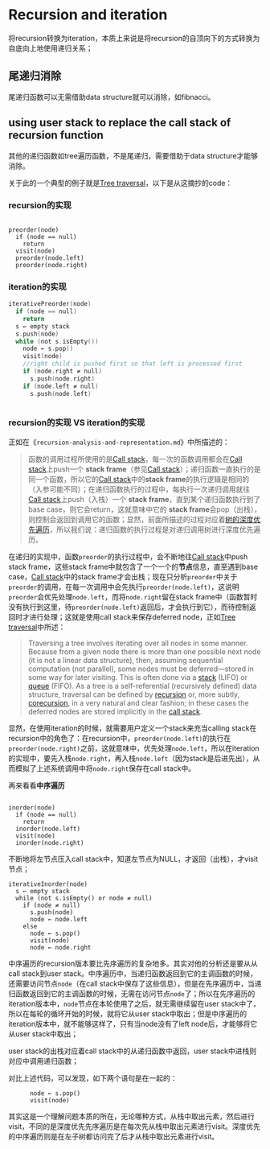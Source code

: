 # Recursion and iteration



将recursion转换为iteration，本质上来说是将recursion的自顶向下的方式转换为自底向上地使用递归关系；

## 尾递归消除

尾递归函数可以无需借助data structure就可以消除，如fibnacci。

## using user stack to replace the call stack of recursion function

其他的递归函数如tree遍历函数，不是尾递归，需要借助于data structure才能够消除。

关于此的一个典型的例子就是[Tree traversal](https://en.wikipedia.org/wiki/Tree_traversal)，以下是从这摘抄的code：

### recursion的实现

```pseudocode

preorder(node)
  if (node == null)
    return
  visit(node)
  preorder(node.left)
  preorder(node.right)
```



### iteration的实现

```c
iterativePreorder(node)
  if (node == null)
    return
  s ← empty stack
  s.push(node)
  while (not s.isEmpty())
    node ← s.pop()
    visit(node)
    //right child is pushed first so that left is processed first
    if (node.right ≠ null)
      s.push(node.right)
    if (node.left ≠ null)
      s.push(node.left)
```

```pseudocode

```



### recursion的实现 VS iteration的实现

正如在《`recursion-analysis-and-representation.md`》中所描述的：

>  函数的调用过程所使用的是[Call stack](https://en.wikipedia.org/wiki/Call_stack)，每一次的函数调用都会在[Call stack](https://en.wikipedia.org/wiki/Call_stack)上push一个 **stack frame**（参见[Call stack](https://en.wikipedia.org/wiki/Call_stack)）；递归函数一直执行的是同一个函数，所以它的[Call stack](https://en.wikipedia.org/wiki/Call_stack)中的**stack frame**的执行逻辑是相同的（入参可能不同）；在递归函数执行的过程中，每执行一次递归调用就往[Call stack](https://en.wikipedia.org/wiki/Call_stack)上push（入栈）一个 **stack frame**，直到某个递归函数执行到了base case，则它会return，这就意味中它的 **stack frame**会pop（出栈），则控制会返回到调用它的函数；显然，前面所描述的过程对应着[树的深度优先遍历](https://en.wikipedia.org/wiki/Tree_traversal)，所以我们说：递归函数的执行过程是对递归调用树进行深度优先遍历。 

在递归的实现中，函数`preorder`的执行过程中，会不断地往[Call stack](https://en.wikipedia.org/wiki/Call_stack)中push stack frame，这些stack frame中就包含了一个一个的**节点**信息，直至遇到base case，[Call stack](https://en.wikipedia.org/wiki/Call_stack)中的stack frame才会出栈；现在只分析`preorder`中关于`preorder`的调用，在每一次调用中会先执行`preorder(node.left)`，这说明`preorder`会优先处理`node.left`，而将`node.right`留在stack frame中（函数暂时没有执行到这里，待`preorder(node.left)`返回后，才会执行到它），而待控制返回时才进行处理；这就是使用call stack来保存deferred node，正如[Tree traversal](https://en.wikipedia.org/wiki/Tree_traversal)中所述：

>  Traversing a tree involves iterating over all nodes in some manner. Because from a given node there is more than one possible next node (it is not a linear data structure), then, assuming sequential computation (not parallel), some nodes must be deferred—stored in some way for later visiting. This is often done via a [stack](https://en.wikipedia.org/wiki/Stack_(abstract_data_type)) (LIFO) or [queue](https://en.wikipedia.org/wiki/Queue_(abstract_data_type)) (FIFO). As a tree is a self-referential (recursively defined) data structure, traversal can be defined by [recursion](https://en.wikipedia.org/wiki/Recursion) or, more subtly, [corecursion](https://en.wikipedia.org/wiki/Corecursion), in a very natural and clear fashion; in these cases the deferred nodes are stored implicitly in the [call stack](https://en.wikipedia.org/wiki/Call_stack). 

显然，在使用iteration的时候，就需要用户定义一个stack来充当calling stack在recursion中的角色了：在recursion中，`preorder(node.left)`的执行在`preorder(node.right)`之前，这就意味中，优先处理`node.left`，所以在iteration的实现中，要先入栈`node.right`，再入栈`node.left`（因为stack是后进先出），从而模拟了上述系统调用中将`node.right`保存在call stack中。



再来看看**中序遍历**

```pseudocode

inorder(node)
  if (node == null)
    return
  inorder(node.left)
  visit(node)
  inorder(node.right)
```

不断地将左节点压入call stack中，知道左节点为NULL，才返回（出栈），才visit节点；

```pseudocode
iterativeInorder(node)
  s ← empty stack
  while (not s.isEmpty() or node ≠ null)
    if (node ≠ null)
      s.push(node)
      node ← node.left
    else
      node ← s.pop()
      visit(node)
      node ← node.right
```

中序遍历的recursion版本要比先序遍历的复杂地多。其实对他的分析还是要从从call stack到user stack。中序遍历中，当递归函数返回到它的主调函数的时候，还需要访问节点`node`（在call stack中保存了这些信息），但是在先序遍历中，当递归函数返回到它的主调函数的时候，无需在访问节点`node`了；所以在先序遍历的iteration版本中，`node`节点在本轮使用了之后，就无需继续留在user stack中了，所以在每轮的循环开始的时候，就将它从user stack中取出；但是中序遍历的iteration版本中，就不能够这样了，只有当node没有了left node后，才能够将它从user stack中取出；



user stack的出栈对应着call stack中的从递归函数中返回，user stack中进栈则对应中调用递归函数；

对比上述代码，可以发现，如下两个语句是在一起的：

```
      node ← s.pop()
      visit(node)
```

其实这是一个理解问题本质的所在，无论哪种方式，从栈中取出元素，然后进行visit，不同的是深度优先先序遍历是在每次先从栈中取出元素进行visit。深度优先的中序遍历则是在左子树都访问完了后才从栈中取出元素进行visit。